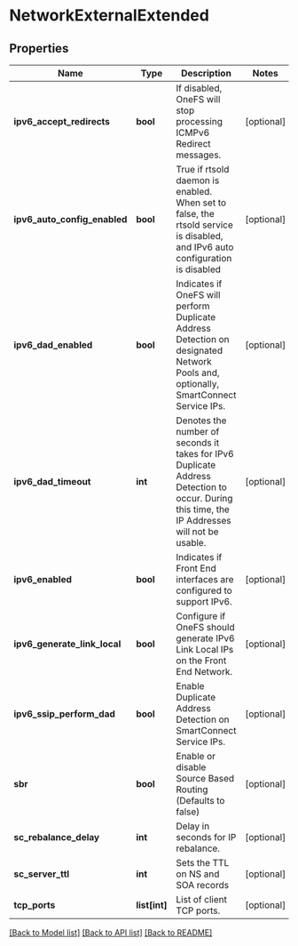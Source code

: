 # NetworkExternalExtended

## Properties
Name | Type | Description | Notes
------------ | ------------- | ------------- | -------------
**ipv6_accept_redirects** | **bool** | If disabled, OneFS will stop processing ICMPv6 Redirect messages. | [optional] 
**ipv6_auto_config_enabled** | **bool** | True if rtsold daemon is enabled.  When set to false, the rtsold service is disabled, and IPv6 auto configuration is disabled | [optional] 
**ipv6_dad_enabled** | **bool** | Indicates if OneFS will perform Duplicate Address Detection on designated Network Pools and, optionally, SmartConnect Service IPs. | [optional] 
**ipv6_dad_timeout** | **int** | Denotes the number of seconds it takes for IPv6 Duplicate Address Detection to occur. During this time, the IP Addresses will not be usable. | [optional] 
**ipv6_enabled** | **bool** | Indicates if Front End interfaces are configured to support IPv6. | [optional] 
**ipv6_generate_link_local** | **bool** | Configure if OneFS should generate IPv6 Link Local IPs on the Front End Network. | [optional] 
**ipv6_ssip_perform_dad** | **bool** | Enable Duplicate Address Detection on SmartConnect Service IPs. | [optional] 
**sbr** | **bool** | Enable or disable Source Based Routing (Defaults to false) | [optional] 
**sc_rebalance_delay** | **int** | Delay in seconds for IP rebalance. | [optional] 
**sc_server_ttl** | **int** | Sets the TTL on NS and SOA records | [optional] 
**tcp_ports** | **list[int]** | List of client TCP ports. | [optional] 

[[Back to Model list]](../README.md#documentation-for-models) [[Back to API list]](../README.md#documentation-for-api-endpoints) [[Back to README]](../README.md)


